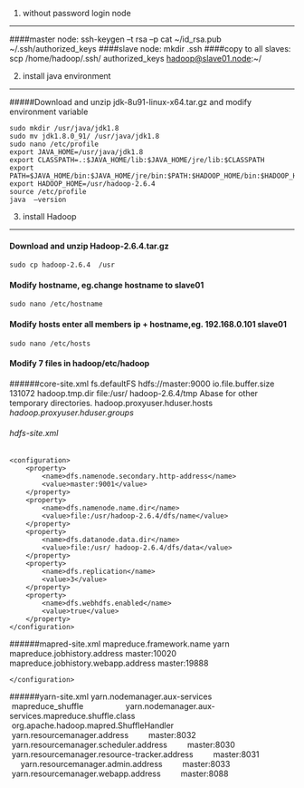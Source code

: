1. without password login node
-------------------------------------
####master node:
    ssh-keygen –t rsa –p
    cat ~/id_rsa.pub  ~/.ssh/authorized_keys
####slave node:
    mkdir .ssh
####copy to all slaves:
    scp /home/hadoop/.ssh/ authorized_keys  hadoop@slave01.node:~/

2. install java environment
-----------------------------------------------
#####Download and unzip jdk-8u91-linux-x64.tar.gz and modify environment variable  

    sudo mkdir /usr/java/jdk1.8  
    sudo mv jdk1.8.0_91/ /usr/java/jdk1.8
    sudo nano /etc/profile
    export JAVA_HOME=/usr/java/jdk1.8
    export CLASSPATH=.:$JAVA_HOME/lib:$JAVA_HOME/jre/lib:$CLASSPATH
    export PATH=$JAVA_HOME/bin:$JAVA_HOME/jre/bin:$PATH:$HADOOP_HOME/bin:$HADOOP_HOME/sbin
    export HADOOP_HOME=/usr/hadoop-2.6.4
    source /etc/profile
    java  –version 
    
3. install Hadoop
-------------------------------------------------------
####    Download and unzip Hadoop-2.6.4.tar.gz
    sudo cp hadoop-2.6.4  /usr
####    Modify hostname, eg.change hostname to slave01
    sudo nano /etc/hostname
####    Modify hosts enter all members ip + hostname,eg. 192.168.0.101 slave01  
    sudo nano /etc/hosts
####    Modify 7 files in hadoop/etc/hadoop
######core-site.xml
    <property>
        <name>fs.defaultFS</name>
        <value>hdfs://master:9000</value>
    </property>
    <property>
        <name>io.file.buffer.size</name>
        <value>131072</value>
    </property>
    <property>
        <name>hadoop.tmp.dir</name>
        <value>file:/usr/ hadoop-2.6.4/tmp</value>
        <description>Abase for other temporary directories.</description>
    </property>
    <property>
        <name>hadoop.proxyuser.hduser.hosts</name>
        <value>*</value>
    </property>
    <property>
        <name>hadoop.proxyuser.hduser.groups</name>
        <value>*</value>
    </property>
###### hdfs-site.xml
    <configuration>
        <property>
            <name>dfs.namenode.secondary.http-address</name>
            <value>master:9001</value>
        </property>
        <property>
            <name>dfs.namenode.name.dir</name>
            <value>file:/usr/hadoop-2.6.4/dfs/name</value>
        </property>
        <property>
            <name>dfs.datanode.data.dir</name>
            <value>file:/usr/ hadoop-2.6.4/dfs/data</value>
        </property>
        <property>
            <name>dfs.replication</name>
            <value>3</value>
        </property>
        <property>
            <name>dfs.webhdfs.enabled</name>
            <value>true</value>
        </property>
    </configuration>
######mapred-site.xml
    <configuration>
        <property>
            <name>mapreduce.framework.name</name>
            <value>yarn</value>
        </property>
        <property>
            <name>mapreduce.jobhistory.address</name>
            <value>master:10020</value>
        </property>
        <property>
            <name>mapreduce.jobhistory.webapp.address</name>
            <value>master:19888</value>
        </property>

    </configuration>

######yarn-site.xml
    <configuration>
        <property>
            <name>yarn.nodemanager.aux-services</name>
        <value>mapreduce_shuffle</value>
    </property>
    <property>
        <name>yarn.nodemanager.aux-services.mapreduce.shuffle.class</name>
        <value>org.apache.hadoop.mapred.ShuffleHandler</value>
    </property>
    <property>
        <name>yarn.resourcemanager.address</name>
        <value>master:8032</value>
    </property>
    <property>
        <name>yarn.resourcemanager.scheduler.address</name>
        <value>master:8030</value>
    </property>
    <property>
        <name>yarn.resourcemanager.resource-tracker.address</name>
        <value>master:8031</value>
    </property>
    <property>
        <name>yarn.resourcemanager.admin.address</name>
        <value>master:8033</value>
    </property>
    <property>
        <name>yarn.resourcemanager.webapp.address</name>
        <value>master:8088</value>
    </property>

</configuration>
